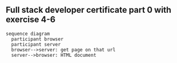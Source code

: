 ## Full stack developer certificate part 0 with exercise 4-6
```mermaid
sequence diagram
  participant browser
  participant server
  browser-->server: get page on that url
  server-->browser: HTML document
```
